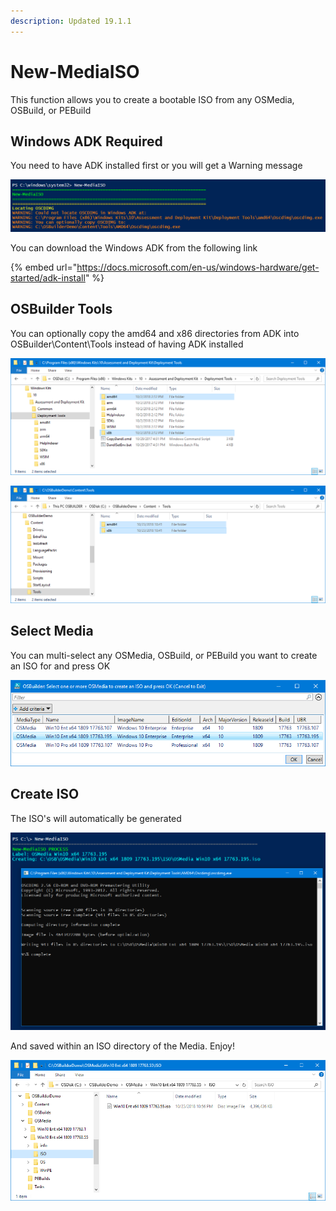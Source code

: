 ```yaml
---
description: Updated 19.1.1
---
```


# New-MediaISO

This function allows you to create a bootable ISO from any OSMedia, OSBuild, or PEBuild

## Windows ADK Required

You need to have ADK installed first or you will get a Warning message

![](../../../.gitbook/assets/2018-10-23_22-38-53.png)

You can download the Windows ADK from the following link

{% embed url="https://docs.microsoft.com/en-us/windows-hardware/get-started/adk-install" %}

## OSBuilder Tools

You can optionally copy the amd64 and x86 directories from ADK into OSBuilder\Content\Tools instead of  having ADK installed

![C:\Program Files \(x86\)\Windows Kits\10\Assessment and Deployment Kit\Deployment Tools](../../../.gitbook/assets/2018-10-23_22-44-52.png)

![&amp;lt;OSBuilder SourcePath&amp;gt;\Content\Tools](../../../.gitbook/assets/2018-10-23_22-46-23.png)

## Select Media

You can multi-select any OSMedia, OSBuild, or PEBuild you want to create an ISO for and press OK

![](../../../.gitbook/assets/2018-12-30_22-30-11.png)

## Create ISO

The ISO's will automatically be generated

![](../../../.gitbook/assets/2018-12-30_22-30-36.png)

And saved within an ISO directory of the Media. Enjoy!

![](../../../.gitbook/assets/2018-10-23_22-58-52.png)




